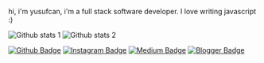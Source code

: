 hi, i'm yusufcan, i'm a full stack software developer. I love writing javascript :)


![Github stats 1](https://github-readme-stats.vercel.app/api?username=Yusufcan-developer&show_icons=true&theme=gradient) 
![Github stats 2](https://github-readme-stats.vercel.app/api?username=Yusufcan-developer&show_icons=true&theme=radical)

[![Github Badge](https://img.shields.io/badge/-Github-000?style=quare&labelColor=000&logo=Github&logoColor=white&link=link)](link) 
[![Instagram Badge](https://img.shields.io/badge/-Instagram-C13584?style=flat-quare&labelColor=C13584&logo=instagram&logoColor=white&link=link)](link) 
[![Medium Badge](https://img.shields.io/badge/-Medium-757575?style=flat-quare&labelColor=757575&logo=Medium&logoColor=white&link=link)](link) 
[![Blogger Badge](https://img.shields.io/badge/-Blogger-FF9800?style=flat-quare&labelColor=FF9800&logo=Blogger&logoColor=white&link=link)](link)
